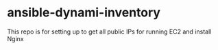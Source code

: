 # ansible-dynami-inventory
This repo is for setting up to get all public IPs for running EC2 and install Nginx
